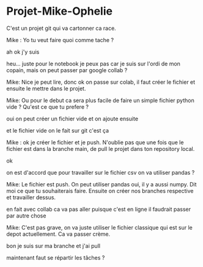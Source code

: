 # Projet-Mike-Ophelie
C'est un projet git qui va cartonner ca race.

Mike : Yo tu veut faire quoi comme tache ?

ah ok j'y suis

heu... juste pour le notebook je peux pas car je suis sur l'ordi de mon copain, mais on peut passer par google collab ?

Mike: Nice je peut lire, donc ok on passe sur colab, il faut créer le fichier et ensuite le mettre dans le projet.

Mike: Ou pour le debut ca sera plus facile de faire un simple fichier python vide ? Qu'est ce que tu prefere ?

oui on peut créer un fichier vide et on ajoute ensuite

et le fichier vide on le fait sur git c'est ça

Mike : ok je créer le fichier et je push. N'oublie pas que une fois que le fichier est dans la branche main, de pull le projet dans ton repository local.

ok

on est d'accord que pour travailler sur le fichier csv on va utiliser pandas ?

Mike: Le fichier est push. On peut utiliser pandas oui, il y a aussi numpy. Dit moi ce que tu souhaiterais faire. Ensuite on créer nos branches respective et travailler dessus.

en fait avec collab ca va pas aller puisque c'est en ligne il faudrait passer par autre chose


Mike: C'est pas grave, on va juste utiliser le fichier classique qui est sur le depot actuellement. Ca va passer crème.

bon je suis sur ma branche et j'ai pull

maintenant faut se répartir les tâches ?

